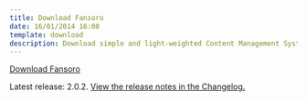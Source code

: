 ```yaml
---
title: Download Fansoro
date: 16/01/2014 16:08
template: download
description: Download simple and light-weighted Content Management System written in PHP
---
```


<a href="https://github.com/fansoro-cms/fansoro/releases/download/v2.0.2/fansoro-2.0.2.zip" class="btn btn-black no-margin">Download Fansoro</a>  

Latest release: 2.0.2. [View the release notes in the Changelog.](https://github.com/fansoro-cms/fansoro/blob/master/CHANGELOG.md)
